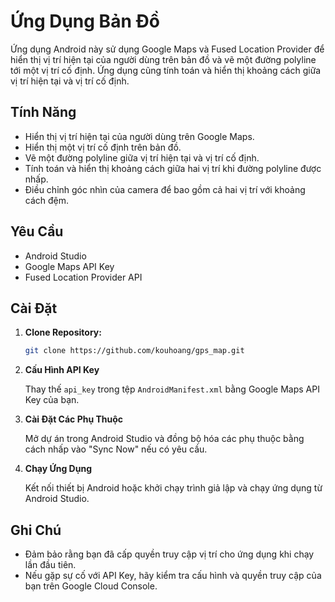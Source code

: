 # Ứng Dụng Bản Đồ

Ứng dụng Android này sử dụng Google Maps và Fused Location Provider để hiển thị vị trí hiện tại của người dùng trên bản đồ và vẽ một đường polyline tới một vị trí cố định. Ứng dụng cũng tính toán và hiển thị khoảng cách giữa vị trí hiện tại và vị trí cố định.

## Tính Năng

- Hiển thị vị trí hiện tại của người dùng trên Google Maps.
- Hiển thị một vị trí cố định trên bản đồ.
- Vẽ một đường polyline giữa vị trí hiện tại và vị trí cố định.
- Tính toán và hiển thị khoảng cách giữa hai vị trí khi đường polyline được nhấp.
- Điều chỉnh góc nhìn của camera để bao gồm cả hai vị trí với khoảng cách đệm.

## Yêu Cầu

- Android Studio
- Google Maps API Key
- Fused Location Provider API

## Cài Đặt

1. **Clone Repository:**

    ```bash
    git clone https://github.com/kouhoang/gps_map.git
    ```

2. **Cấu Hình API Key**

    Thay thế `api_key` trong tệp `AndroidManifest.xml` bằng Google Maps API Key của bạn.

3. **Cài Đặt Các Phụ Thuộc**

    Mở dự án trong Android Studio và đồng bộ hóa các phụ thuộc bằng cách nhấp vào "Sync Now" nếu có yêu cầu.

4. **Chạy Ứng Dụng**

    Kết nối thiết bị Android hoặc khởi chạy trình giả lập và chạy ứng dụng từ Android Studio.

## Ghi Chú

- Đảm bảo rằng bạn đã cấp quyền truy cập vị trí cho ứng dụng khi chạy lần đầu tiên.
- Nếu gặp sự cố với API Key, hãy kiểm tra cấu hình và quyền truy cập của bạn trên Google Cloud Console.

